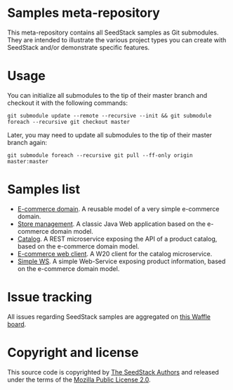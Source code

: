 # Samples meta-repository

This meta-repository contains all SeedStack samples as Git submodules. They are intended to illustrate the various project types you can create with SeedStack and/or demonstrate specific features.

# Usage

You can initialize all submodules to the tip of their master branch and checkout it with the following commands:

    git submodule update --remote --recursive --init && git submodule foreach --recursive git checkout master
    
Later, you may need to update all submodules to the tip of their master branch again:     

    git submodule foreach --recursive git pull --ff-only origin master:master

# Samples list

* [E-commerce domain](https://github.com/seedstack/ecommerce-domain-sample). A reusable model of a very simple e-commerce domain.
* [Store management](https://github.com/seedstack/store-webapp-sample). A classic Java Web application based on the e-commerce domain model.
* [Catalog](https://github.com/seedstack/catalog-microservice-sample). A REST microservice exposing the API of a product catalog, based on the e-commerce domain model.
* [E-commerce web client](https://github.com/seedstack/ecommerce-client-sample). A W20 client for the catalog microservice.
* [Simple WS](https://github.com/seedstack/simple-ws-sample). A simple Web-Service exposing product information, based on the e-commerce domain model.

# Issue tracking

All issues regarding SeedStack samples are aggregated on [this Waffle board](https://waffle.io/seedstack/samples).

# Copyright and license

This source code is copyrighted by [The SeedStack Authors](https://github.com/seedstack/seedstack/blob/master/AUTHORS) and released under the terms of the [Mozilla Public License 2.0](https://www.mozilla.org/MPL/2.0/).
